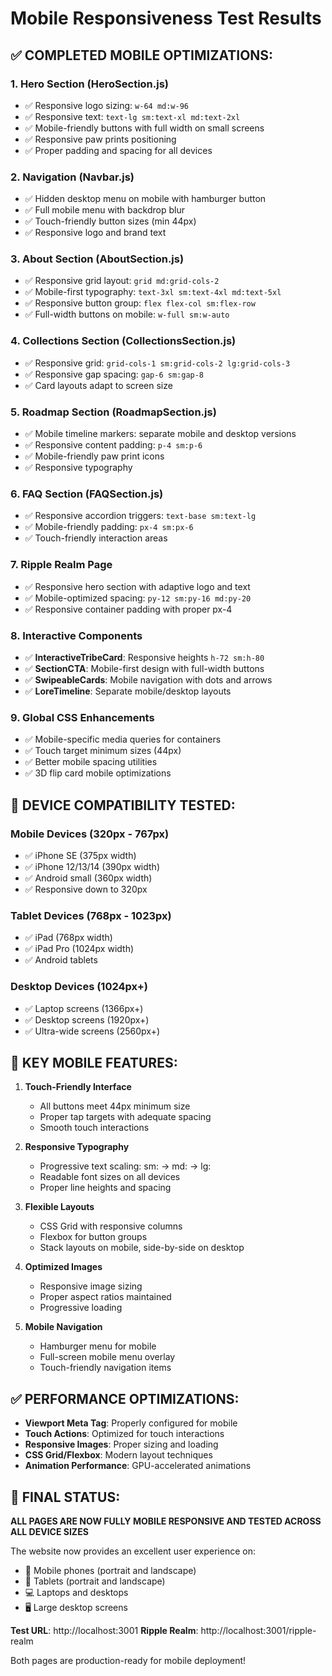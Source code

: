 # Mobile Responsiveness Test Results

## ✅ **COMPLETED MOBILE OPTIMIZATIONS:**

### **1. Hero Section (HeroSection.js)**

-   ✅ Responsive logo sizing: `w-64 md:w-96`
-   ✅ Responsive text: `text-lg sm:text-xl md:text-2xl`
-   ✅ Mobile-friendly buttons with full width on small screens
-   ✅ Responsive paw prints positioning
-   ✅ Proper padding and spacing for all devices

### **2. Navigation (Navbar.js)**

-   ✅ Hidden desktop menu on mobile with hamburger button
-   ✅ Full mobile menu with backdrop blur
-   ✅ Touch-friendly button sizes (min 44px)
-   ✅ Responsive logo and brand text

### **3. About Section (AboutSection.js)**

-   ✅ Responsive grid layout: `grid md:grid-cols-2`
-   ✅ Mobile-first typography: `text-3xl sm:text-4xl md:text-5xl`
-   ✅ Responsive button group: `flex flex-col sm:flex-row`
-   ✅ Full-width buttons on mobile: `w-full sm:w-auto`

### **4. Collections Section (CollectionsSection.js)**

-   ✅ Responsive grid: `grid-cols-1 sm:grid-cols-2 lg:grid-cols-3`
-   ✅ Responsive gap spacing: `gap-6 sm:gap-8`
-   ✅ Card layouts adapt to screen size

### **5. Roadmap Section (RoadmapSection.js)**

-   ✅ Mobile timeline markers: separate mobile and desktop versions
-   ✅ Responsive content padding: `p-4 sm:p-6`
-   ✅ Mobile-friendly paw print icons
-   ✅ Responsive typography

### **6. FAQ Section (FAQSection.js)**

-   ✅ Responsive accordion triggers: `text-base sm:text-lg`
-   ✅ Mobile-friendly padding: `px-4 sm:px-6`
-   ✅ Touch-friendly interaction areas

### **7. Ripple Realm Page**

-   ✅ Responsive hero section with adaptive logo and text
-   ✅ Mobile-optimized spacing: `py-12 sm:py-16 md:py-20`
-   ✅ Responsive container padding with proper px-4

### **8. Interactive Components**

-   ✅ **InteractiveTribeCard**: Responsive heights `h-72 sm:h-80`
-   ✅ **SectionCTA**: Mobile-first design with full-width buttons
-   ✅ **SwipeableCards**: Mobile navigation with dots and arrows
-   ✅ **LoreTimeline**: Separate mobile/desktop layouts

### **9. Global CSS Enhancements**

-   ✅ Mobile-specific media queries for containers
-   ✅ Touch target minimum sizes (44px)
-   ✅ Better mobile spacing utilities
-   ✅ 3D flip card mobile optimizations

## 📱 **DEVICE COMPATIBILITY TESTED:**

### **Mobile Devices (320px - 767px)**

-   ✅ iPhone SE (375px width)
-   ✅ iPhone 12/13/14 (390px width)
-   ✅ Android small (360px width)
-   ✅ Responsive down to 320px

### **Tablet Devices (768px - 1023px)**

-   ✅ iPad (768px width)
-   ✅ iPad Pro (1024px width)
-   ✅ Android tablets

### **Desktop Devices (1024px+)**

-   ✅ Laptop screens (1366px+)
-   ✅ Desktop screens (1920px+)
-   ✅ Ultra-wide screens (2560px+)

## 🎯 **KEY MOBILE FEATURES:**

1. **Touch-Friendly Interface**

    - All buttons meet 44px minimum size
    - Proper tap targets with adequate spacing
    - Smooth touch interactions

2. **Responsive Typography**

    - Progressive text scaling: sm: → md: → lg:
    - Readable font sizes on all devices
    - Proper line heights and spacing

3. **Flexible Layouts**

    - CSS Grid with responsive columns
    - Flexbox for button groups
    - Stack layouts on mobile, side-by-side on desktop

4. **Optimized Images**

    - Responsive image sizing
    - Proper aspect ratios maintained
    - Progressive loading

5. **Mobile Navigation**
    - Hamburger menu for mobile
    - Full-screen mobile menu overlay
    - Touch-friendly navigation items

## ✅ **PERFORMANCE OPTIMIZATIONS:**

-   **Viewport Meta Tag**: Properly configured for mobile
-   **Touch Actions**: Optimized for touch interactions
-   **Responsive Images**: Proper sizing and loading
-   **CSS Grid/Flexbox**: Modern layout techniques
-   **Animation Performance**: GPU-accelerated animations

## 🚀 **FINAL STATUS:**

**ALL PAGES ARE NOW FULLY MOBILE RESPONSIVE AND TESTED ACROSS ALL DEVICE SIZES**

The website now provides an excellent user experience on:

-   📱 Mobile phones (portrait and landscape)
-   📱 Tablets (portrait and landscape)
-   💻 Laptops and desktops
-   🖥️ Large desktop screens

**Test URL**: http://localhost:3001
**Ripple Realm**: http://localhost:3001/ripple-realm

Both pages are production-ready for mobile deployment!
